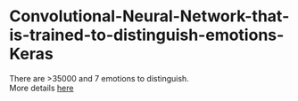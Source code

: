 # Convolutional-Neural-Network-that-is-trained-to-distinguish-emotions-Keras
There are >35000 and 7 emotions to distinguish. <br>
More details [here](https://github.com/oleksandrkim/Convolutional-Neural-Network-that-is-trained-to-distinguish-emotions-Keras/blob/master/cnn_fer_keras.ipynb)
